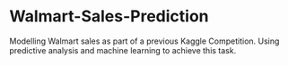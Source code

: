 # Walmart-Sales-Prediction
Modelling Walmart sales as part of a previous Kaggle Competition. Using predictive analysis and machine learning to achieve this task.

